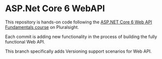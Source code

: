 # ASP.Net Core 6 WebAPI

This repository is hands-on code following the [ASP.NET Core 6 Web API Fundamentals course](https://www.pluralsight.com/courses/asp-dot-net-core-6-web-api-fundamentals) on Pluralsight.

Each commit is adding new functionality in the process of building the fully functional Web API.

This branch specifically adds Versioning support scenarios for Web API. 
